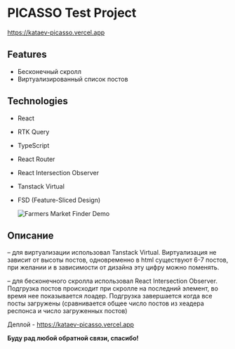 # PICASSO Test Project

https://kataev-picasso.vercel.app

## Features

- Бесконечный скролл
- Виртуализированный список постов

## Technologies

- React
- RTK Query
- TypeScript
- React Router
- React Intersection Observer
- Tanstack Virtual
- FSD (Feature-Sliced Design)

  ![Farmers Market Finder Demo](demo/scroll.gif)

## Описание

– для виртуализации использовал Tanstack Virtual. Виртуализация не зависит от высоты постов, одновременно в html существуют 6-7 постов, при желании и в зависимости от дизайна эту цифру можно поменять.

– для бесконечного скролла использовал React Intersection Observer. Подгрузка постов происходит при скролле на последний элемент, во время нее показывается лоадер. Подгрузка завершается когда все посты загружены (сравнивается общее число постов из хеадера респонса и число загруженных постов)

Деплой - https://kataev-picasso.vercel.app

**Буду рад любой обратной связи, спасибо!**

